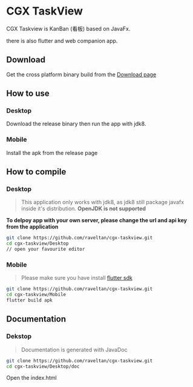 # CGX TaskView
CGX Taskview is KanBan (看板) based on JavaFx.

there is also flutter and web companion app.

## Download

Get the cross platform binary build from the [Download page](https://github.com/raveltan/cgx-taskview/releases )

## How to use

### Desktop

Download the release binary then run the app with jdk8.

### Mobile

Install the apk from the release page

## How to compile

### Desktop

> This application only works with jdk8, as jdk8 still package javafx inside it's distribution. **OpenJDK is not supported**

**To delpoy app with your own server, please change the url and api key from the application**

```bash
git clone https://github.com/raveltan/cgx-taskview.git
cd cgx-taskview/Desktop
// open your favourite editor
```

### Mobile

> Please make sure you have install [flutter sdk](https://flutter.dev/)

```bash
git clone https://github.com/raveltan/cgx-taskview.git
cd cgx-taskview/Mobile
flutter build apk
```



## Documentation

### Dekstop

> Documentation is generated with JavaDoc

```bash
git clone https://github.com/raveltan/cgx-taskview.git
cd cgx-taskview/Desktop/doc
```

Open the index.html













